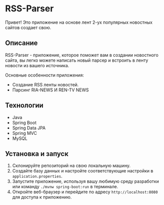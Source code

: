 # RSS-Parser

Привет! Это приложение на основе лент 2-ух популярных новостных сайтов создает свою.

## Описание

RSS-Parser - приложение, которое поможет вам в создании новостного сайта, вы легко можете написать новый парсер и встроить в ленту новости из вашего источника.

Основные особенности приложения:

- Создание RSS ленты новостей.
- Парсинг RIA-NEWS И REN-TV NEWS

## Технологии

- Java
- Spring Boot
- Spring Data JPA
- Spring MVC
- MySQL

## Установка и запуск

1. Склонируйте репозиторий на свою локальную машину.
2. Создайте базу данных и настройте соответствующие настройки в `application.properties`.
3. Запустите приложение, используя вашу любимую среду разработки или команду `./mvnw spring-boot:run` в терминале.
4. Откройте веб-браузер и перейдите по адресу `http://localhost:8080` для доступа к приложению.
